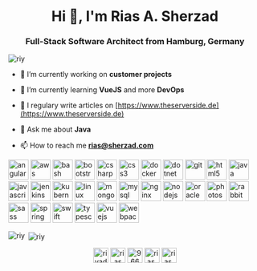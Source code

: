 <h1 align="center">Hi 👋, I'm Rias A. Sherzad</h1>
<h3 align="center">Full-Stack Software Architect from Hamburg, Germany</h3>

<p align="left"> <img src="https://komarev.com/ghpvc/?username=riy" alt="riy" /> </p>

- 🔭 I’m currently working on **customer projects**

- 🌱 I’m currently learning **VueJS** and more **DevOps**

- 📝 I regulary write articles on [https://www.theserverside.de](https://www.theserverside.de)

- 💬 Ask me about **Java**

- 📫 How to reach me **rias@sherzad.com**

<p align="left"><img src="https://devicons.github.io/devicon/devicon.git/icons/angularjs/angularjs-original.svg" alt="angularjs" width="40" height="40"/> <img src="https://devicons.github.io/devicon/devicon.git/icons/amazonwebservices/amazonwebservices-original-wordmark.svg" alt="aws" width="40" height="40"/> <img src="https://www.vectorlogo.zone/logos/gnu_bash/gnu_bash-icon.svg" alt="bash" width="40" height="40"/> <img src="https://devicons.github.io/devicon/devicon.git/icons/bootstrap/bootstrap-plain.svg" alt="bootstrap" width="40" height="40"/> <img src="https://devicons.github.io/devicon/devicon.git/icons/csharp/csharp-original.svg" alt="csharp" width="40" height="40"/> <img src="https://devicons.github.io/devicon/devicon.git/icons/css3/css3-original-wordmark.svg" alt="css3" width="40" height="40"/> <img src="https://devicons.github.io/devicon/devicon.git/icons/docker/docker-original-wordmark.svg" alt="docker" width="40" height="40"/> <img src="https://devicons.github.io/devicon/devicon.git/icons/dot-net/dot-net-original-wordmark.svg" alt="dotnet" width="40" height="40"/> <img src="https://www.vectorlogo.zone/logos/git-scm/git-scm-icon.svg" alt="git" width="40" height="40"/> <img src="https://devicons.github.io/devicon/devicon.git/icons/html5/html5-original-wordmark.svg" alt="html5" width="40" height="40"/> <img src="https://devicons.github.io/devicon/devicon.git/icons/java/java-original-wordmark.svg" alt="java" width="40" height="40"/> <img src="https://devicons.github.io/devicon/devicon.git/icons/javascript/javascript-original.svg" alt="javascript" width="40" height="40"/> <img src="https://www.vectorlogo.zone/logos/jenkins/jenkins-icon.svg" alt="jenkins" width="40" height="40"/> <img src="https://www.vectorlogo.zone/logos/kubernetes/kubernetes-icon.svg" alt="kubernetes" width="40" height="40"/> <img src="https://devicons.github.io/devicon/devicon.git/icons/linux/linux-original.svg" alt="linux" width="40" height="40"/> <img src="https://devicons.github.io/devicon/devicon.git/icons/mongodb/mongodb-original-wordmark.svg" alt="mongodb" width="40" height="40"/> <img src="https://devicons.github.io/devicon/devicon.git/icons/mysql/mysql-original-wordmark.svg" alt="mysql" width="40" height="40"/> <img src="https://devicons.github.io/devicon/devicon.git/icons/nginx/nginx-original.svg" alt="nginx" width="40" height="40"/> <img src="https://devicons.github.io/devicon/devicon.git/icons/nodejs/nodejs-original-wordmark.svg" alt="nodejs" width="40" height="40"/> <img src="https://devicons.github.io/devicon/devicon.git/icons/oracle/oracle-original.svg" alt="oracle" width="40" height="40"/> <img src="https://devicons.github.io/devicon/devicon.git/icons/photoshop/photoshop-plain.svg" alt="photoshop" width="40" height="40"/> <img src="https://www.vectorlogo.zone/logos/rabbitmq/rabbitmq-icon.svg" alt="rabbitMQ" width="40" height="40"/> <img src="https://devicons.github.io/devicon/devicon.git/icons/sass/sass-original.svg" alt="sass" width="40" height="40"/> <img src="https://www.vectorlogo.zone/logos/springio/springio-icon.svg" alt="spring" width="40" height="40"/> <img src="https://devicons.github.io/devicon/devicon.git/icons/swift/swift-original-wordmark.svg" alt="swift" width="40" height="40"/> <img src="https://devicons.github.io/devicon/devicon.git/icons/typescript/typescript-original.svg" alt="typescript" width="40" height="40"/> <img src="https://devicons.github.io/devicon/devicon.git/icons/vuejs/vuejs-original-wordmark.svg" alt="vuejs" width="40" height="40"/> <img src="https://devicons.github.io/devicon/devicon.git/icons/webpack/webpack-original.svg" alt="webpack" width="40" height="40"/></p><p><img align="left" src="https://github-readme-stats.vercel.app/api/top-langs/?username=riy&layout=compact&hide=html" alt="riy" /></p>

<p>&nbsp;<img align="center" src="https://github-readme-stats.vercel.app/api?username=riy&show_icons=true" alt="riy" /></p>

<p align="center">
<a href="https://twitter.com/riyadh" target="blank"><img align="center" src="https://cdn.jsdelivr.net/npm/simple-icons@3.0.1/icons/twitter.svg" alt="riyadh" height="30" width="30" /></a>
<a href="https://linkedin.com/in/rias" target="blank"><img align="center" src="https://cdn.jsdelivr.net/npm/simple-icons@3.0.1/icons/linkedin.svg" alt="rias" height="30" width="30" /></a>
<a href="https://stackoverflow.com/users/966973" target="blank"><img align="center" src="https://cdn.jsdelivr.net/npm/simple-icons@3.0.1/icons/stackoverflow.svg" alt="966973" height="30" width="30" /></a>
<a href="https://fb.com/rias.sherzad" target="blank"><img align="center" src="https://cdn.jsdelivr.net/npm/simple-icons@3.0.1/icons/facebook.svg" alt="rias.sherzad" height="30" width="30" /></a>
<a href="https://instagram.com/rias.sherzad" target="blank"><img align="center" src="https://cdn.jsdelivr.net/npm/simple-icons@3.0.1/icons/instagram.svg" alt="rias.sherzad" height="30" width="30" /></a>
</p>
